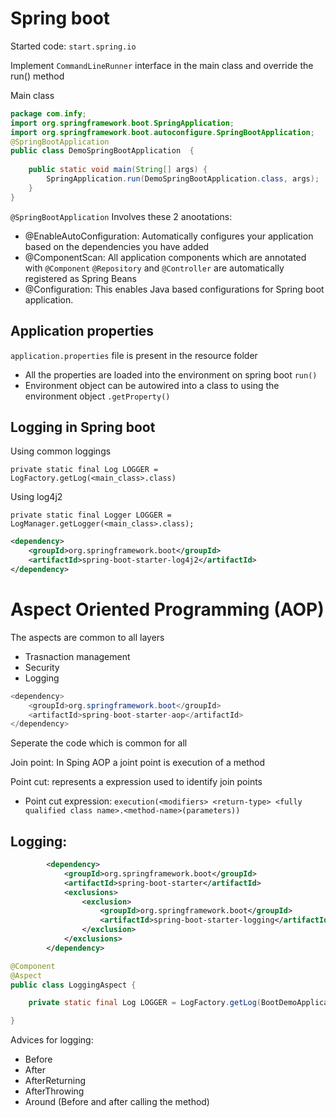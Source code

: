 # Spring boot
Started code: `start.spring.io`

Implement `CommandLineRunner` interface in the main class and override the run() method

Main class
```java
package com.infy;
import org.springframework.boot.SpringApplication;
import org.springframework.boot.autoconfigure.SpringBootApplication;
@SpringBootApplication
public class DemoSpringBootApplication  {
	
	public static void main(String[] args) {
		SpringApplication.run(DemoSpringBootApplication.class, args);
	}
}
```
`@SpringBootApplication` Involves these 2 anootations:
 - @EnableAutoConfiguration: Automatically configures your application based on the dependencies you have added
 - @ComponentScan: All application components which are annotated with `@Component` `@Repository` and `@Controller` are automatically registered as Spring Beans
 - @Configuration: This enables Java based configurations for Spring boot application.

## Application properties
`application.properties` file is present in the resource folder
 - All the properties are loaded into the environment on spring boot `run()` 
 - Environment object can be autowired into a class to using the environment object `.getProperty()`


## Logging in Spring boot
Using common loggings

`private static final Log LOGGER = LogFactory.getLog(<main_class>.class)`

Using log4j2

`private static final Logger LOGGER = LogManager.getLogger(<main_class>.class);`

```xml
<dependency>
	<groupId>org.springframework.boot</groupId>
	<artifactId>spring-boot-starter-log4j2</artifactId>
</dependency>
```



# Aspect Oriented Programming (AOP)
The aspects are common to all layers
 - Trasnaction management
 - Security
 - Logging

```java
<dependency>
    <groupId>org.springframework.boot</groupId>
    <artifactId>spring-boot-starter-aop</artifactId>
</dependency>
```

Seperate the code which is common for all

Join point: In Sping AOP a joint point is execution of a method

Point cut: represents a expression used to identify join points

 - Point cut expression: `execution(<modifiers> <return-type> <fully qualified class name>.<method-name>(parameters))`


## Logging:
```xml
		<dependency>
			<groupId>org.springframework.boot</groupId>
			<artifactId>spring-boot-starter</artifactId>
			<exclusions>
				<exclusion>
					<groupId>org.springframework.boot</groupId>
					<artifactId>spring-boot-starter-logging</artifactId>
				</exclusion>
			</exclusions>
		</dependency>
```

```java
@Component
@Aspect
public class LoggingAspect {

    private static final Log LOGGER = LogFactory.getLog(BootDemoApplication.class);

}
```

Advices for logging:
 - Before
 - After
 - AfterReturning
 - AfterThrowing
 - Around (Before and after calling the method)


